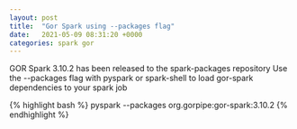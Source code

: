 ```yaml
---
layout: post
title:  "Gor Spark using --packages flag"
date:   2021-05-09 08:31:20 +0000
categories: spark gor
---
```

GOR Spark 3.10.2 has been released to the spark-packages repository
Use the --packages flag with pyspark or spark-shell to load gor-spark dependencies to your spark job

{% highlight bash %}
pyspark --packages org.gorpipe:gor-spark:3.10.2
{% endhighlight %}

[Spark packages]: https://github.com/gorpipe/gor/releases/tag/v3.10.1